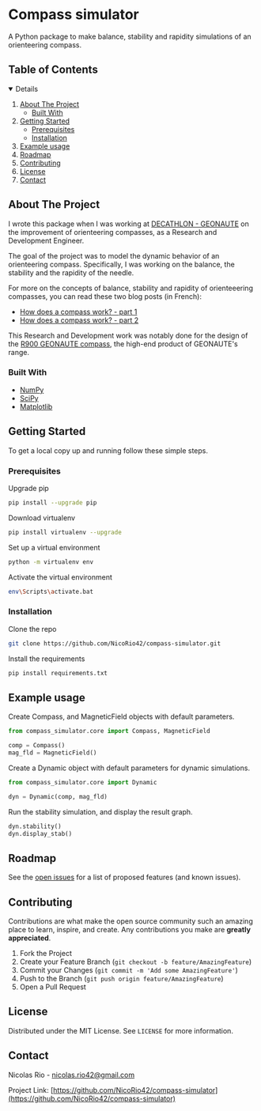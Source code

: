 # Compass simulator

A Python package to make balance, stability and rapidity simulations of an orienteering compass.

## Table of Contents
<!-- TABLE OF CONTENTS -->
<details open="open">
  <ol>
    <li>
      <a href="#about-the-project">About The Project</a>
      <ul>
        <li><a href="#built-with">Built With</a></li>
      </ul>
    </li>
    <li>
      <a href="#getting-started">Getting Started</a>
      <ul>
        <li><a href="#prerequisites">Prerequisites</a></li>
        <li><a href="#installation">Installation</a></li>
      </ul>
    </li>
    <li><a href="#usage">Example usage</a></li>
    <li><a href="#roadmap">Roadmap</a></li>
    <li><a href="#contributing">Contributing</a></li>
    <li><a href="#license">License</a></li>
    <li><a href="#contact">Contact</a></li>
  </ol>
</details>

<!-- ABOUT THE PROJECT -->
## About The Project

I wrote this package when I was working at [DECATHLON - GEONAUTE](https://www.decathlon.fr/sport/c0-tous-les-sports/c1-course-d-orientation/_/N-13kthf7) on the improvement of orienteering compasses, as a Research and Development Engineer.

The goal of the project was to model the dynamic behavior of an orienteering compass. Specifically, I was working on the balance, the stability and the rapidity of the needle.

For more on the concepts of balance, stability and rapidity of orienteeering compasses, you can read these two blog posts (in French):
- [How does a compass work? - part 1](https://interpost.fr/article?id=19)
- [How does a compass work? - part 2](https://interpost.fr/article?id=27)

This Research and Development work was notably done for the design of the [R900 GEONAUTE compass](https://www.decathlon.fr/p/boussole-pouce-gauche-pour-course-d-orientation-racer-900-noir/_/R-p-313026?mc=8576047), the high-end product of GEONAUTE's range.

### Built With

* [NumPy](https://numpy.org/)
* [SciPy](https://scipy.org/)
* [Matplotlib](https://matplotlib.org/)


<!-- GETTING STARTED -->
## Getting Started

To get a local copy up and running follow these simple steps.

### Prerequisites

Upgrade pip
```sh
pip install --upgrade pip
```
Download virtualenv
```sh
pip install virtualenv --upgrade
```
Set up a virtual environment
```sh
python -m virtualenv env
```
Activate the virtual environment
```sh
env\Scripts\activate.bat
```

### Installation

Clone the repo
```sh
git clone https://github.com/NicoRio42/compass-simulator.git
```
Install the requirements
```sh
pip install requirements.txt
```


<!-- USAGE EXAMPLES -->
## Example usage

Create Compass, and MagneticField objects with default parameters.
```py
from compass_simulator.core import Compass, MagneticField

comp = Compass()
mag_fld = MagneticField()
```

Create a Dynamic object with default parameters for dynamic simulations.
```py
from compass_simulator.core import Dynamic

dyn = Dynamic(comp, mag_fld)
```

Run the stability simulation, and display the result graph.
```py
dyn.stability()
dyn.display_stab()
```

<!-- ROADMAP -->
## Roadmap

See the [open issues](https://github.com/NicoRio42/compass-simulator/issues) for a list of proposed features (and known issues).



<!-- CONTRIBUTING -->
## Contributing

Contributions are what make the open source community such an amazing place to learn, inspire, and create. Any contributions you make are **greatly appreciated**.

1. Fork the Project
2. Create your Feature Branch (`git checkout -b feature/AmazingFeature`)
3. Commit your Changes (`git commit -m 'Add some AmazingFeature'`)
4. Push to the Branch (`git push origin feature/AmazingFeature`)
5. Open a Pull Request



<!-- LICENSE -->
## License

Distributed under the MIT License. See `LICENSE` for more information.



<!-- CONTACT -->
## Contact

Nicolas Rio - nicolas.rio42@gmail.com

Project Link: [https://github.com/NicoRio42/compass-simulator](https://github.com/NicoRio42/compass-simulator)